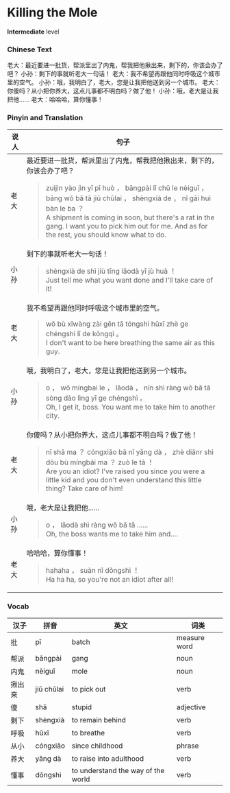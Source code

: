 # Killing the Mole
**Intermediate** level
### Chinese Text
老大：最近要进一批货，帮派里出了内鬼，帮我把他揪出来，剩下的，你该会办了吧？
小孙：剩下的事就听老大一句话！
老大：我不希望再跟他同时呼吸这个城市里的空气。
小孙：哦，我明白了，老大，您是让我把他送到另一个城市。
老大：你傻吗？从小把你养大，这点儿事都不明白吗？做了他！
小孙：哦，老大是让我把他......
老大：哈哈哈，算你懂事！

### Pinyin and Translation
|说人|句子|
|----|----|
|老大|最近要进一批货，帮派里出了内鬼，帮我把他揪出来，剩下的，你该会办了吧？<blockquote>zuìjìn yào jìn yī pī huò ， bāngpài lǐ chū le nèiguǐ ， bāng wǒ bǎ tā jiū chūlai ， shèngxià de ， nǐ gāi huì bàn le ba ？<br />A shipment is coming in soon, but there's a rat in the gang. I want you to pick him out for me. And as for the rest, you should know what to do.</blockquote>|
|小孙|剩下的事就听老大一句话！<blockquote>shèngxià de shì jiù tīng lǎodà yī jù huà ！<br />Just tell me what you want done and I'll take care of it!</blockquote>|
|老大|我不希望再跟他同时呼吸这个城市里的空气。<blockquote>wǒ bù xīwàng zài gēn tā tóngshí hūxī zhè ge chéngshì lǐ de kōngqì 。<br />I don't want to be here breathing the same air as this guy.</blockquote>|
|小孙|哦，我明白了，老大，您是让我把他送到另一个城市。<blockquote>o ， wǒ míngbai le ， lǎodà ， nín shì ràng wǒ bǎ tā sòng dào lìng yī ge chéngshì 。<br />Oh, I get it, boss. You want me to take him to another city.</blockquote>|
|老大|你傻吗？从小把你养大，这点儿事都不明白吗？做了他！<blockquote>nǐ shǎ ma ？ cóngxiǎo bǎ nǐ yǎng dà ， zhè diǎnr shì dōu bù míngbái ma ？ zuò le tā ！<br />Are you an idiot? I've raised you since you were a little kid and you don't even understand this little thing? Take care of him!</blockquote>|
|小孙|哦，老大是让我把他......<blockquote>o ， lǎodà shì ràng wǒ bǎ tā ......<br />Oh, the boss wants me to take him and....</blockquote>|
|老大|哈哈哈，算你懂事！<blockquote>hahaha ， suàn nǐ dǒngshì ！<br />Ha ha ha, so you're not an idiot after all!</blockquote>|
### Vocab
|汉子|拼音|英文|词类|
|----|----|----|----|
|批|pī|batch|measure word|
|帮派|bāngpài|gang|noun|
|内鬼|nèiguǐ|mole|noun|
|揪出来|jiū chūlai|to pick out|verb|
|傻|shǎ|stupid|adjective|
|剩下|shèngxià|to remain behind|verb|
|呼吸|hūxī|to breathe|verb|
|从小|cóngxiǎo|since childhood|phrase|
|养大|yǎng dà|to raise into adulthood|verb|
|懂事|dǒngshì|to understand the way of the world|verb|